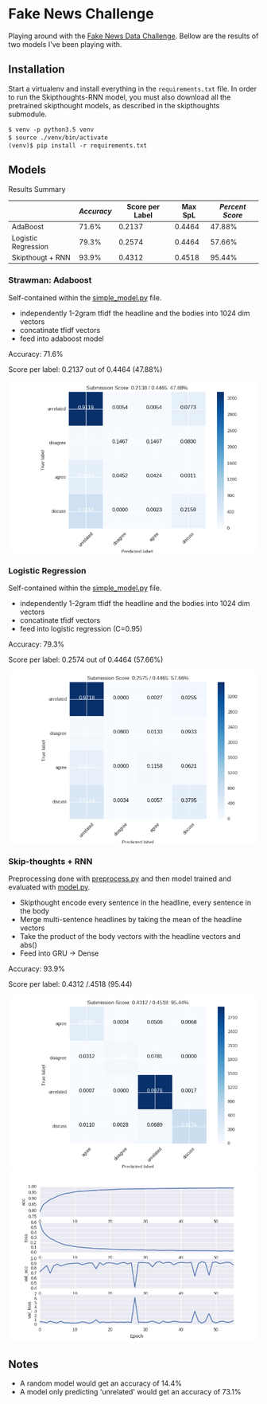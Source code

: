 # Fake News Challenge

Playing around with the [Fake News Data
Challenge](http://www.fakenewschallenge.org). Bellow are the results of two
models I've been playing with.

## Installation

Start a virtualenv and install everything in the `requirements.txt` file. In
order to run the Skipthoughts-RNN model, you must also download all the
pretrained skipthought models, as described in the skipthoughts submodule.

```
$ venv -p python3.5 venv
$ source ./venv/bin/activate
(venv)$ pip install -r requirements.txt
```

## Models

Results Summary

|                     | *Accuracy* | Score per Label | Max SpL | *Percent Score* |
| ------------------- | ---------- | --------------- | ------- | --------------- |
| AdaBoost            | 71.6%      | 0.2137          | 0.4464  | 47.88%          |
| Logistic Regression | 79.3%      | 0.2574          | 0.4464  | 57.66%          |
| Skipthougt + RNN    | 93.9%      | 0.4312          | 0.4518  | 95.44%          |


### Strawman: Adaboost

Self-contained within the [simple_model.py](simple_model.py) file.

- independently 1-2gram tfidf the headline and the bodies into 1024 dim vectors
- concatinate tfidf vectors
- feed into adaboost model

Accuracy: 71.6%

Score per label: 0.2137 out of 0.4464 (47.88%)

![](images/simple_model_confusion_adaboost.png)


### Logistic Regression

Self-contained within the [simple_model.py](simple_model.py) file.

- independently 1-2gram tfidf the headline and the bodies into 1024 dim vectors
- concatinate tfidf vectors
- feed into logistic regression (C=0.95)

Accuracy: 79.3%

Score per label: 0.2574 out of 0.4464 (57.66%)

![](images/simple_model_confusion_logistic_regression.png)


### Skip-thoughts + RNN

Preprocessing done with [preprocess.py](preprocess.py) and then model trained
and evaluated with [model.py](model.py).

- Skipthought encode every sentence in the headline, every sentence in the body
- Merge multi-sentence headlines by taking the mean of the headline vectors
- Take the product of the body vectors with the headline vectors and abs()
- Feed into GRU -> Dense

Accuracy: 93.9%

Score per label: 0.4312 /.4518 (95.44)

![](images/model_confusion_best_val_acc.png)
![](images/model_history_best_val_acc.png)

## Notes
- A random model would get an accuracy of 14.4%
- A model only predicting 'unrelated' would get an accuracy of 73.1%
